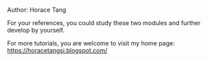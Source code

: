 Author: Horace Tang

For your references, you could study these two modules and further develop by yourself.

For more tutorials, you are welcome to visit my home page: https://horacetangsi.blogspot.com/

